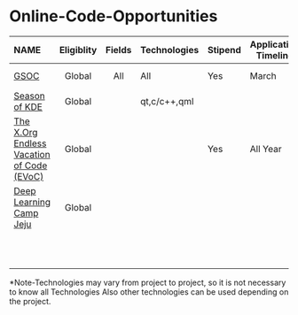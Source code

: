 
# Online-Code-Opportunities 
|NAME                                                                         |Eligiblity|Fields       |Technologies          |Stipend |Application Timeline|Program Timeline|GSoC Dependent|
|:----------------------------------------------------------------------------|:--------:|:-----------:|----------------------|-------|--------------------|----------------|--------------|
| [GSOC](https://summerofcode.withgoogle.com/)                                |Global    |All          |All                   |Yes    | March            |April-August    |              |
| [Season of KDE](https://season.kde.org)                                     |Global    |             |qt,c/c++,qml          |       |                    |                |              |
| [The X.Org Endless Vacation of Code (EVoC)](http://www.x.org/wiki/XorgEVoC/)|Global    |             |                      |Yes    | All Year         |All Year        |              | 
| [Deep Learning Camp Jeju](http://jeju.dlcamp.org/2018/)                     |Global    |             |                      |       |                    |                |              |
|                                                                             |          |             |                      |       |                    |                |              |
|                                                                             |          |             |                      |       |                    |                |              |
|                                                                             |          |             |                      |       |                    |                |              |
|                                                                             |          |             |                      |       |                    |                |              |
|                                                                             |          |             |                      |       |                    |                |              |
|                                                                             |          |             |                      |       |                    |                |              |
|                                                                             |          |             |                      |       |                    |                |              |
|                                                                             |          |             |                      |       |                    |                |              |
|                                                                             |          |             |                      |       |                    |                |              |
|                                                                             |          |             |                      |       |                    |                |              |
|                                                                             |          |             |                      |       |                    |                |              |
*Note-Technologies may vary from project to project, so it is not necessary to know all Technologies
Also other technologies can be used depending on the project.  
